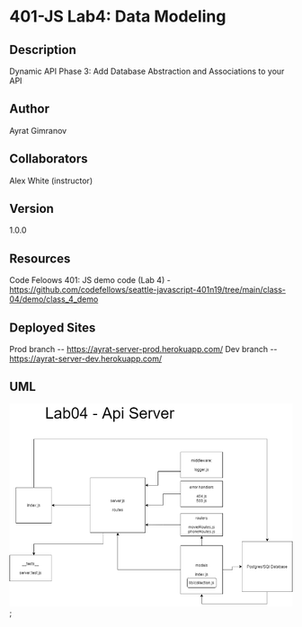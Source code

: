 # 401-JS Lab4: Data Modeling

## Description

Dynamic API Phase 3: Add Database Abstraction and Associations to your API

## Author

Ayrat Gimranov

## Collaborators

Alex White (instructor)

## Version

1.0.0

## Resources

Code Feloows 401: JS demo code (Lab 4) - <https://github.com/codefellows/seattle-javascript-401n19/tree/main/class-04/demo/class_4_demo>

## Deployed Sites

Prod branch -- https://ayrat-server-prod.herokuapp.com/
Dev branch -- https://ayrat-server-dev.herokuapp.com/

## UML


![lab3-UML](./img/lab4UML.png);